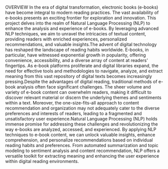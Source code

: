 OVERVIEW
In the era of digital transformation, electronic books (e-books) have become integral to modern reading practices. The vast availability of e-books presents an exciting frontier for exploration and innovation. This project delves into the realm of Natural Language Processing (NLP) to enhance the analysis and experience of e-books. By leveraging advanced NLP techniques, we aim to unravel the intricacies of textual content, providing readers with enriched experiences, personalized recommendations, and valuable insights.The advent of digital technology has reshaped the landscape of reading habits worldwide. E-books, in particular, have witnessed exponential growth in popularity, offering convenience, accessibility, and a diverse array of content at readers' fingertips. As e-book platforms proliferate and digital libraries expand, the need for effective tools and methodologies to navigate, analyze, and extract meaning from this vast repository of digital texts becomes increasingly pressing.Despite the advantages of digital reading, traditional methods of e-book analysis often face significant challenges. The sheer volume and variety of e-book content can overwhelm readers, making it difficult to discover relevant material or discern the underlying themes and sentiments within a text. Moreover, the one-size-fits-all approach to content recommendation and organization may not adequately cater to the diverse preferences and interests of readers, leading to a fragmented and unsatisfactory user experience.Natural Language Processing (NLP) holds immense promise for addressing these challenges and revolutionizing the way e-books are analyzed, accessed, and experienced. By applying NLP techniques to e-book content, we can unlock valuable insights, enhance comprehension, and personalize recommendations based on individual reading habits and preferences. From automated summarization and topic modeling to sentiment analysis and content recommendation, NLP offers a versatile toolkit for extracting meaning and enhancing the user experience within digital reading environments.
 
